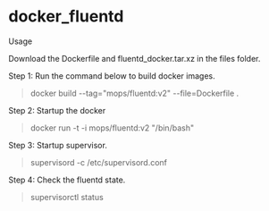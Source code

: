 # docker_fluentd
Usage

Download the Dockerfile and fluentd_docker.tar.xz in the files folder.


Step 1: Run the command below to build docker images.
> docker build --tag="mops/fluentd:v2" --file=Dockerfile .

Step 2: Startup the docker
> docker run -t -i mops/fluentd:v2 "/bin/bash"

Step 3: Startup supervisor. 
> supervisord -c /etc/supervisord.conf

Step 4: Check the fluentd state.
> supervisorctl status
